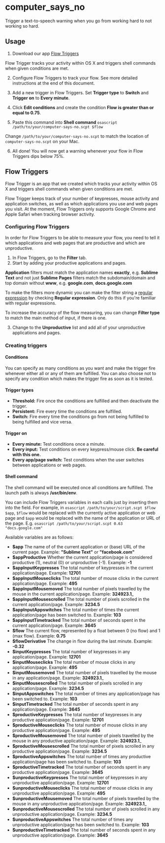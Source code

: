 # computer_says_no

Trigger a text-to-speech warning when you go from working hard to not working so hard.

## Usage

1. Download our app [Flow Triggers](https://src.rodolfo.nu/flowtriggers/flow-triggers.zip)

Flow Trigger tracks your activity within OS X and triggers shell commands when given conditions are met.

2. Configure Flow Triggers to track your flow. See more detailed instructions at the end of this document.

3. Add a new trigger in Flow Triggers. Set __Trigger type__ to __Switch__ and __Trigger on__ to __Every minute__.

4. Click __Edit conditions__ and create the condition __Flow is greater than or equal to 0.75__.

5. Paste this command into __Shell command__ `osascript /path/to/your/computer-says-no.scpt $flow`

Change `/path/to/your/computer-says-no.scpt` to match the location of `computer-says-no.scpt` on your Mac.

6. All done! You will now get a warning whenever your flow in Flow Triggers dips below 75%.

## Flow Triggers

Flow Trigger is an app that we created which tracks your activity within OS X and triggers shell commands when given conditions are met.

Flow Trigger keeps track of your number of keypresses, mouse activity and application switches, as well as which applications you use and web pages you visit. At the moment, Flow Triggers only supports Google Chrome and Apple Safari when tracking browser activity.

### Configuring Flow Triggers

In order for Flow Triggers to be able to measure your flow, you need to tell it which applications and web pages that are productive and which are unproductive.

1. In Flow Triggers, go to the __Filter__ tab.
2. Start by adding your productive applications and pages.

__Application__ filters must match the application names __exactly__, e.g. __Sublime Text__ and not just __Sublime__
__Pages__ filters match the subdomain/domain and top domain without __www__, e.g. __google.com__, __docs.google.com__

To make the filters more dynamic you can make the filter string a [regular expression](https://en.wikipedia.org/wiki/Regular\_expression) by checking __Regular expression__. Only do this if you're familiar with regular expressions.

To increase the accuracy of the flow measuring, you can change __Filter type__ to match the main method of input, if there is one.

3. Change to the __Unproductive__ list and add all of your unproductive applications and pages.

### Creating triggers

#### Conditions

You can specify as many conditions as you want and make the trigger fire whenever either all or any of them are fulfilled. You can also choose not to specify any condition which makes the trigger fire as soon as it is tested.

#### Trigger types

* __Threshold:__ Fire once the conditions are fulfilled and then deactivate the trigger.
* __Persistent:__ Fire every time the conditions are fulfilled.
* __Switch:__ Fire every time the conditions go from not being fulfilled to being fulfilled and vice versa.

#### Trigger on

* __Every minute:__ Test conditions once a minute.
* __Every input:__ Test conditions on every keypress/mouse click. __Be careful with this one.__
* __Every app/page switch:__ Test conditions when the user switches between applications or web pages.

#### Shell command

The shell command will be executed once all conditions are fulfilled. The launch path is always __/usr/bin/env__.

You can include Flow Triggers variables in each calls just by inserting them into the field. For example, in `osascript /path/to/your/script.scpt $flow $app`, `$flow` would be replaced with the currently active application or web page and `$app` would be replaced with the name of the application or URL of the page. E.g. `osascript /path/to/your/script.scpt 0.63 "docs.google.com"`

Available variables are as follows:

* __$app__ The name of of the current application or (base) URL of the current page. Example: __"Sublime Text"__ or __"facebook.com"__
* __$appProductive__ Whether the current application/page is considered productive (1), neutral (0) or unproductive (-1). Example: __-1__
* __$appInputKeypresses__ The total number of keypresses in the current application/page. Example: __12701__
* __$appInputMouseclicks__ The total number of mouse clicks in the current application/page. Example: __495__
* __$appInputMousemoved__ The total number of pixels travelled by the mouse in the current application/page. Example: __324923.1___
* __$appInputMousescrolled__ The total number of pixels scrolled in the current application/page. Example: __3234.5__
* __$appInputAppswitches__ The total number of times the current application/page has been switched to. Example: __103__
* __$appInputTimetracked__ The total number of seconds spent in the current application/page. Example: __3645__
* __$flow__ The current flow, represented by a float between 0 (no flow) and 1 (max flow). Example: __0.75__
* __$flowDerivative__ The change in flow during the last minute. Example: __-0.32__
* __$inputKeypresses__ The total number of keypresses in any application/page. Example: __12701__
* __$inputMouseclicks__ The total number of mouse clicks in any application/page. Example: __495__
* __$inputMousemoved__ The total number of pixels travelled by the mouse in any application/page. Example: __324923.1___
* __$inputMousescrolled__ The total number of pixels scrolled in any application/page. Example: __3234.5__
* __$inputAppswitches__ The total number of times any application/page has been switched to. Example: __103__
* __$inputTimetracked__ The total number of seconds spent in any application/page. Example: __3645__
* __$productiveKeypresses__ The total number of keypresses in any productive application/page. Example: __12701__
* __$productiveMouseclicks__ The total number of mouse clicks in any productive application/page. Example: __495__
* __$productiveMousemoved__ The total number of pixels travelled by the mouse in any productive application/page. Example: __324923.1___
* __$productiveMousescrolled__ The total number of pixels scrolled in any productive application/page. Example: __3234.5__
* __$productiveAppswitches__ The total number of times any productive application/page has been switched to. Example: __103__
* __$productiveTimetracked__ The total number of seconds spent in any productive application/page. Example: __3645__
* __$unproductiveKeypresses__ The total number of keypresses in any unproductive application/page. Example: __12701__
* __$unproductiveMouseclicks__ The total number of mouse clicks in any unproductive application/page. Example: __495__
* __$unproductiveMousemoved__ The total number of pixels travelled by the mouse in any unproductive application/page. Example: __324923.1___
* __$unproductiveMousescrolled__ The total number of pixels scrolled in any unproductive application/page. Example: __3234.5__
* __$unproductiveAppswitches__ The total number of times any unproductive application/page has been switched to. Example: __103__
* __$unproductiveTimetracked__ The total number of seconds spent in any unproductive application/page. Example: __3645__

